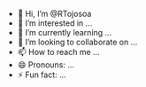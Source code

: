 - 👋 Hi, I’m @RTojosoa
- 👀 I’m interested in ...
- 🌱 I’m currently learning ...
- 💞️ I’m looking to collaborate on ...
- 📫 How to reach me ...
- 😄 Pronouns: ...
- ⚡ Fun fact: ...

<!---
RTojosoa/RTojosoa is a ✨ special ✨ repository because its `README.md` (this file) appears on your GitHub profile.
You can click the Preview link to take a look at your changes.
--->
